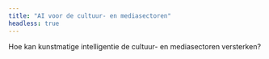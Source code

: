 ```yaml
---
title: "AI voor de cultuur- en mediasectoren"
headless: true
---
```


Hoe kan kunstmatige intelligentie de cultuur- en mediasectoren versterken?
